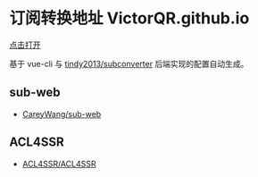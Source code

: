 # 订阅转换地址 VictorQR.github.io
 [点击打开](https://victorqr.github.io/)

 基于 vue-cli 与 [tindy2013/subconverter](https://github.com/tindy2013/subconverter) 后端实现的配置自动生成。

## sub-web

- [CareyWang/sub-web](https://github.com/CareyWang/sub-web)

## ACL4SSR

- [ACL4SSR/ACL4SSR](https://github.com/ACL4SSR/ACL4SSR)